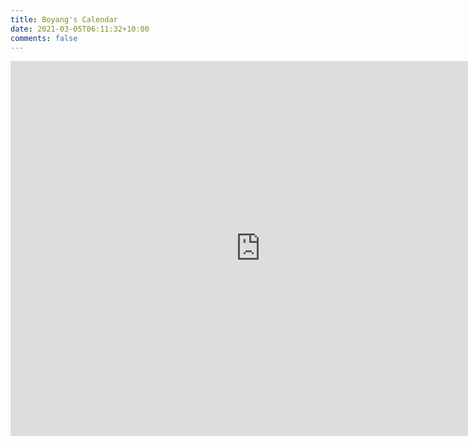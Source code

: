 ```yaml
---
title: Boyang's Calendar
date: 2021-03-05T06:11:32+10:00
comments: false
---
```


<iframe src="https://calendar.google.com/calendar/embed?src=byan4%40ncsu.edu&ctz=America%2FNew_York" style="border: 0" width="800" height="600" frameborder="0" scrolling="no"></iframe>

